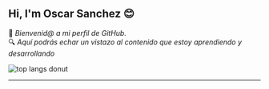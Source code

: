 ## Hi, I'm Oscar Sanchez 😊
👋 _Bienvenid@ a mi perfil de GitHub._
<br>
🔍 _Aquí podrás echar un vistazo al contenido que estoy aprendiendo y desarrollando_

<img alt="top langs donut" src="https://github-readme-stats.vercel.app/api/top-langs/?username=OscarGitHub102&layout=donut&exclude_repo=PSP">
<!-- <img alt="top langs" src="https://github-readme-stats.vercel.app/api/top-langs/?username=OscarGitHub102&layout=compact&exclude_repo=PSP"> -->
<!-- &exclude_repo=JAVA,PSP -->
<!-- &hide=JAVA,PSP --> 
<hr>
